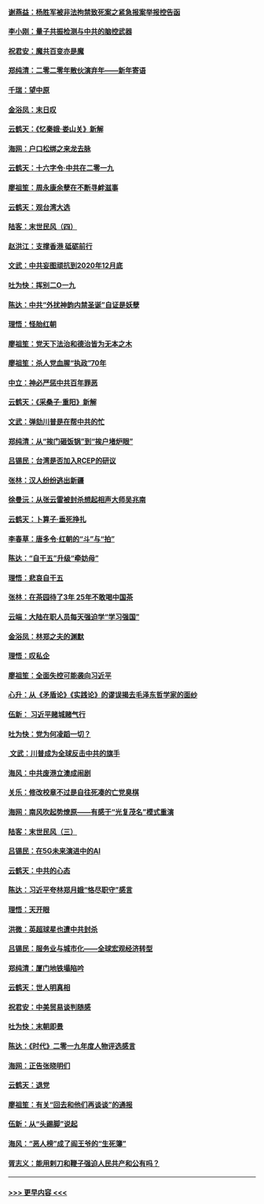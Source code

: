 #### [谢燕益：杨胜军被非法拘禁致死案之紧急报案举报控告函](../pages/nsc993/n11756134.md?t=01011301) 
#### [李小刚：量子共振检测与中共的脑控武器](../pages/nsc993/n11754518.md?t=01011301) 
#### [祝君安：魔共百变亦是魔](../pages/nsc993/n11754469.md?t=01011301) 
#### [郑纯清：二零二零年散伙演弃年——新年寄语](../pages/nsc993/n11754195.md?t=01011301) 
#### [千瑞：望中原](../pages/nsc993/n11754159.md?t=01011301) 
#### [金浴凤：末日叹](../pages/nsc993/n11752359.md?t=01011301) 
#### [云鹤天：《忆秦娥‧娄山关》新解](../pages/nsc993/n11752348.md?t=01011301) 
#### [海网：户口松绑之来龙去脉](../pages/nsc993/n11752328.md?t=01011301) 
#### [云鹤天：十六字令‧中共在二零一九](../pages/nsc993/n11752305.md?t=01011301) 
#### [廖祖笙：周永康余孽在不断寻衅滋事](../pages/nsc993/n11751013.md?t=01011301) 
#### [云鹤天：观台湾大选](../pages/nsc993/n11751007.md?t=01011301) 
#### [陆客：末世民风（四）](../pages/nsc993/n11749203.md?t=01011301) 
#### [赵洪江：支撑香港 砥砺前行](../pages/nsc993/n11748482.md?t=01011301) 
#### [文武：中共妄图顽抗到2020年12月底](../pages/nsc993/n11748446.md?t=01011301) 
#### [吐为快：挥别二O一九](../pages/nsc993/n11748411.md?t=01011301) 
#### [陈达：中共“外扰神韵内禁圣诞”自证是妖孽](../pages/nsc993/n11748226.md?t=01011301) 
#### [理悟：怪胎红朝](../pages/nsc993/n11748206.md?t=01011301) 
#### [廖祖笙：党天下法治和德治皆为无本之木](../pages/nsc993/n11748135.md?t=01011301) 
#### [廖祖笙：杀人党血腥“执政”70年](../pages/nsc993/n11745144.md?t=01011301) 
#### [中立：神必严惩中共百年罪恶](../pages/nsc993/n11744970.md?t=01011301) 
#### [云鹤天：《采桑子‧重阳》新解](../pages/nsc993/n11744948.md?t=01011301) 
#### [文武：弹劾川普是在帮中共的忙](../pages/nsc993/n11744758.md?t=01011301) 
#### [郑纯清：从“挨门砸饭锅”到“挨户堵炉眼”](../pages/nsc993/n11744745.md?t=01011301) 
#### [吕锡民：台湾是否加入RCEP的研议](../pages/nsc993/n11744701.md?t=01011301) 
#### [张林：汉人纷纷逃出新疆](../pages/nsc993/n11743530.md?t=01011301) 
#### [徐曼沅：从张云雷被封杀想起相声大师吴兆南](../pages/nsc993/n11741816.md?t=01011301) 
#### [云鹤天：卜算子‧垂死挣扎](../pages/nsc993/n11739956.md?t=01011301) 
#### [李春草：唐多令‧红朝的“斗”与“拍”](../pages/nsc993/n11739830.md?t=01011301) 
#### [陈达：“自干五”升级“牵妨母”](../pages/nsc993/n11739724.md?t=01011301) 
#### [理悟：悲哀自干五](../pages/nsc993/n11739547.md?t=01011301) 
#### [张林：在茶园待了3年 25年不敢喝中国茶](../pages/nsc993/n11739240.md?t=01011301) 
#### [云端：大陆在职人员每天强迫学“学习强国”](../pages/nsc993/n11738735.md?t=01011301) 
#### [金浴凤：林郑之夫的渊默](../pages/nsc993/n11737735.md?t=01011301) 
#### [理悟：叹私企](../pages/nsc993/n11737715.md?t=01011301) 
#### [廖祖笙：全面失控可能袭向习近平](../pages/nsc993/n11737704.md?t=01011301) 
#### [心升：从《矛盾论》《实践论》的谬误揭去毛泽东哲学家的面纱](../pages/nsc993/n11736962.md?t=01011301) 
#### [伍新： 习近平赌城赌气行](../pages/nsc993/n11736929.md?t=01011301) 
#### [吐为快：党为何凌蹈一切？](../pages/nsc993/n11736915.md?t=01011301) 
#### [ 文武：川普成为全球反击中共的旗手](../pages/nsc993/n11736882.md?t=01011301) 
#### [海风：中共废港立澳成闹剧](../pages/nsc993/n11735857.md?t=01011301) 
#### [关乐：修改校章不过是自往死凑的亡党臭棋](../pages/nsc993/n11735097.md?t=01011301) 
#### [海网：南风吹起势燎原——有感于“光复茂名”模式重演](../pages/nsc993/n11732308.md?t=01011301) 
#### [陆客：末世民风（三）](../pages/nsc993/n11732211.md?t=01011301) 
#### [吕锡民：在5G未来演进中的AI](../pages/nsc993/n11730010.md?t=01011301) 
#### [云鹤天：中共的心态](../pages/nsc993/n11729906.md?t=01011301) 
#### [陈达：习近平夸林郑月娥“恪尽职守”感言](../pages/nsc993/n11729881.md?t=01011301) 
#### [理悟：天开眼](../pages/nsc993/n11729699.md?t=01011301) 
#### [洪微：英超球星也遭中共封杀](../pages/nsc993/n11727243.md?t=01011301) 
#### [吕锡民：服务业与城市化——全球宏观经济转型](../pages/nsc993/n11725845.md?t=01011301) 
#### [郑纯清：厦门地铁塌陷吟](../pages/nsc993/n11725813.md?t=01011301) 
#### [云鹤天：世人明真相](../pages/nsc993/n11725621.md?t=01011301) 
#### [祝君安：中美贸易谈判随感](../pages/nsc993/n11725609.md?t=01011301) 
#### [吐为快：末朝即景](../pages/nsc993/n11723365.md?t=01011301) 
#### [陈达：《时代》二零一九年度人物评选感言](../pages/nsc993/n11723337.md?t=01011301) 
#### [海网：正告张晓明们](../pages/nsc993/n11723228.md?t=01011301) 
#### [云鹤天：退党](../pages/nsc993/n11723056.md?t=01011301) 
#### [廖祖笙：有关“回去和他们再谈谈”的通报](../pages/nsc993/n11722442.md?t=01011301) 
#### [伍新：从“头踢脚”说起](../pages/nsc993/n11722429.md?t=01011301) 
#### [海风：“恶人榜”成了阎王爷的“生死簿”](../pages/nsc993/n11722272.md?t=01011301) 
#### [胥志义：能用剌刀和鞭子强迫人民共产和公有吗？](../pages/nsc993/n11720569.md?t=01011301) 

----
#### [ >>> 更早内容 <<< ](../indexes/nsc993-earlier.md)
